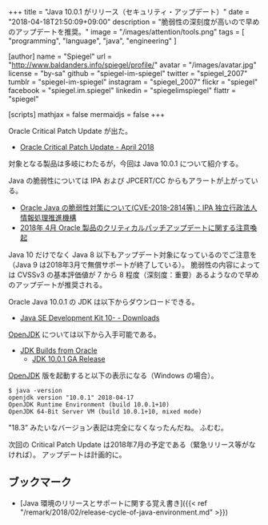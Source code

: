 +++
title = "Java 10.0.1 がリリース（セキュリティ・アップデート）"
date = "2018-04-18T21:50:09+09:00"
description = "脆弱性の深刻度が高いので早めのアップデートを推奨。"
image = "/images/attention/tools.png"
tags  = [ "programming", "language", "java", "engineering" ]

[author]
  name      = "Spiegel"
  url       = "http://www.baldanders.info/spiegel/profile/"
  avatar    = "/images/avatar.jpg"
  license   = "by-sa"
  github    = "spiegel-im-spiegel"
  twitter   = "spiegel_2007"
  tumblr    = "spiegel-im-spiegel"
  instagram = "spiegel_2007"
  flickr    = "spiegel"
  facebook  = "spiegel.im.spiegel"
  linkedin  = "spiegelimspiegel"
  flattr    = "spiegel"

[scripts]
  mathjax = false
  mermaidjs = false
+++

Oracle Critical Patch Update が出た。

- [Oracle Critical Patch Update - April 2018](http://www.oracle.com/technetwork/security-advisory/cpuapr2018-3678067.html)

対象となる製品は多岐にわたるが，今回は Java 10.0.1 について紹介する。

Java の脆弱性については IPA および JPCERT/CC からもアラートが上がっている。

- [Oracle Java の脆弱性対策について(CVE-2018-2814等)：IPA 独立行政法人 情報処理推進機構](https://www.ipa.go.jp/security/ciadr/vul/20180418-jre.html)
- [2018年 4月 Oracle 製品のクリティカルパッチアップデートに関する注意喚起](https://www.jpcert.or.jp/at/2018/at180018.html)

Java 10 だけでなく Java 8 以下もアップデート対象になっているのでご注意を（Java 9 は2018年3月で無償サポートが終了している）。
脆弱性の内容によっては CVSSv3 の基本評価値が 7 から 8 程度（深刻度：重要）あるようなので早めのアップデートが推奨される。

Oracle Java 10.0.1 の JDK は以下からダウンロードできる。

- [Java SE Development Kit 10- - Downloads](http://www.oracle.com/technetwork/java/javase/downloads/jdk10-downloads-4416644.html)

[OpenJDK] については以下から入手可能である。

- [JDK Builds from Oracle](http://jdk.java.net/)
    - [JDK 10.0.1 GA Release](http://jdk.java.net/10/)

[OpenJDK] 版を起動すると以下の表示になる（Windows の場合）。

```text
$ java -version
openjdk version "10.0.1" 2018-04-17
OpenJDK Runtime Environment (build 10.0.1+10)
OpenJDK 64-Bit Server VM (build 10.0.1+10, mixed mode)
```

"18.3” みたいなバージョン表記は完全になくなったんだね。
ふむむ。

次回の Critical Patch Update は2018年7月の予定である（緊急リリース等がなければ）。
アップデートは計画的に。

## ブックマーク

- [Java 環境のリリースとサポートに関する覚え書き]({{< ref "/remark/2018/02/release-cycle-of-java-environment.md" >}})

[OpenJDK]: http://openjdk.java.net/
<!-- eof -->
